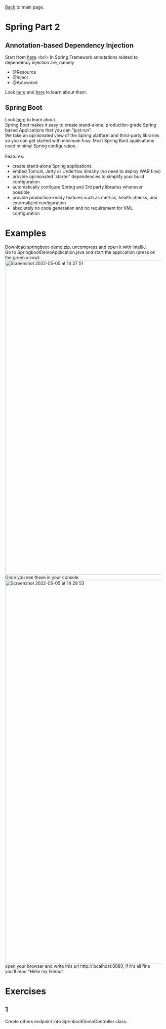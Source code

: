 
[Back](../README.md) to main page.

# Spring Part 2

## Annotation-based Dependency Injection

Start from [here](https://www.vogella.com/tutorials/DependencyInjection/article.html#:~:text=Dependency%20injection%20(DI)%20is%20the,an%20instance%20of%20this%20class.).<br/>
In Spring Framework annotations related to dependency injection are, namely 
 - @Resource
 - @Inject
 - @Autowired

Look [here](https://www.baeldung.com/spring-annotations-resource-inject-autowire) and [here](https://www.baeldung.com/spring-autowire) to learn about them.

## Spring Boot

Look [here](https://spring.io/projects/spring-boot) to learn about.
<br/>
Spring Boot makes it easy to create stand-alone, production-grade Spring based Applications that you can "just run". <br/>
We take an opinionated view of the Spring platform and third-party libraries so you can get started with minimum fuss. Most Spring Boot applications need minimal Spring configuration. <br/><br/>
Features:
 - create stand-alone Spring applications
 - embed Tomcat, Jetty or Undertow directly (no need to deploy WAR files)
 - provide opinionated 'starter' dependencies to simplify your build configuration
 - automatically configure Spring and 3rd party libraries whenever possible
 - provide production-ready features such as metrics, health checks, and externalized configuration
 - absolutely no code generation and no requirement for XML configuration

# Examples

Download springboot-demo.zip, uncompress and open it with IntelliJ. <br/>
Go to SpringbootDemoApplication.java and start the application (press on the green arrow): <br/>
<img width="1018" alt="Screenshot 2022-05-05 at 14 27 51" src="https://user-images.githubusercontent.com/6083938/166922844-4ad3932e-0d07-4c4d-ab09-2fb0d52b501e.png">
<br/>
Once you see these in your console:<br/>
<img width="1241" alt="Screenshot 2022-05-05 at 14 28 53" src="https://user-images.githubusercontent.com/6083938/166922967-b554709a-9a68-4e1d-8d04-4d993192abee.png">
<br/>
open your browser and write this url http://localhost:8080, if it's all fine you'll read "Hello my Friend".

# Exercises

## 1
Create others endpoint into SprinbootDemoController class.


